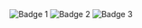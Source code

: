 <img src="https://img.shields.io/badge/-3776AB?style=flat&logo=TypeScript&logoColor=white" alt="Badge 1"/>
<img src="https://img.shields.io/badge/-412991?style=flat&logo=TypeScript&logoColor=white" alt="Badge 2"/>
<img src="https://img.shields.io/badge/-7F52FF?style=flat&logo=TypeScript&logoColor=white" alt="Badge 3"/>
